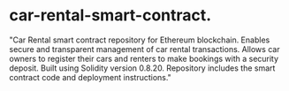 # car-rental-smart-contract.
"Car Rental smart contract repository for Ethereum blockchain. Enables secure and transparent management of car rental transactions. Allows car owners to register their cars and renters to make bookings with a security deposit. Built using Solidity version 0.8.20. Repository includes the smart contract code and deployment instructions."
